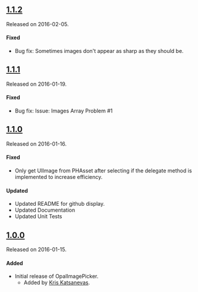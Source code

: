 ## [1.1.2](https://github.com/opalorange/OpalImagePicker/releases/tag/1.1.2)
Released on 2016-02-05.

#### Fixed
- Bug fix: Sometimes images don't appear as sharp as they should be.

## [1.1.1](https://github.com/opalorange/OpalImagePicker/releases/tag/1.1.1)
Released on 2016-01-19.

#### Fixed
- Bug fix: Issue: Images Array Problem #1

## [1.1.0](https://github.com/opalorange/OpalImagePicker/releases/tag/1.1.0)
Released on 2016-01-16.

#### Fixed
- Only get UIImage from PHAsset after selecting if the delegate method is implemented to increase efficiency.

#### Updated
- Updated README for github display.
- Updated Documentation
- Updated Unit Tests

## [1.0.0](https://github.com/opalorange/OpalImagePicker/releases/tag/1.0.0)
Released on 2016-01-15.

#### Added
- Initial release of OpalImagePicker.
  - Added by [Kris Katsanevas](https://github.com/opalorange).